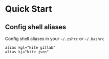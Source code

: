 # Quick Start

## Config shell aliases

Config shell aliases in your `~/.zshrc` or `~/.bashrc`

```shell
alias kgl="kite gitlab"
alias kj="kite json"
```
